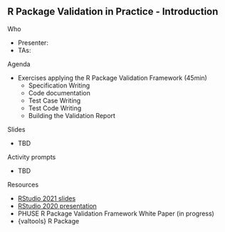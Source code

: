 ## R Package Validation in Practice - Introduction

Who 
  - Presenter: 
  - TAs: 
  

Agenda

  * Exercises applying the R Package Validation Framework (45min)
    * Specification Writing
    * Code documentation
    * Test Case Writing
    * Test Code Writing
    * Building the Validation Report
  
Slides

  * TBD
  
Activity prompts

  * TBD

Resources

  * [RStudio 2021 slides](https://thebioengineer.github.io/validation_studio_2021)
  * [RStudio 2020 presentation](https://rstudio.com/resources/rstudioconf-2020/approaches-to-assay-processing-package-validation/)
  * PHUSE R Package Validation Framework White Paper (in progress)
  * {valtools} R Package
  